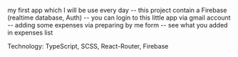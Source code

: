 my first app which I will be use every day
-- this project contain a Firebase (realtime database, Auth) 
-- you can login to this little app via gmail account 
-- adding some expenses via preparing by me form
-- see what you added in expenses list

Technology: TypeScript, SCSS, React-Router, Firebase

